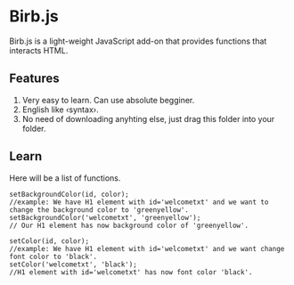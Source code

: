 # Birb.js
Birb.js is a light-weight JavaScript add-on that provides functions that interacts HTML.

## Features
1. Very easy to learn. Can use absolute begginer.
2. English like ‹syntax›.
3. No need of downloading anyhting else, just drag this folder into your folder.


## Learn
Here will be a list of functions.

```
setBackgroundColor(id, color);
//example: We have H1 element with id='welcometxt' and we want to change the background color to 'greenyellow'.
setBackgroundColor('welcometxt', 'greenyellow');
// Our H1 element has now background color of 'greenyellow'.
```
```
setColor(id, color);
//example: We have H1 element with id='welcometxt' and we want change font color to 'black'.
setColor('welcometxt', 'black');
//H1 element with id='welcometxt' has now font color 'black'.
